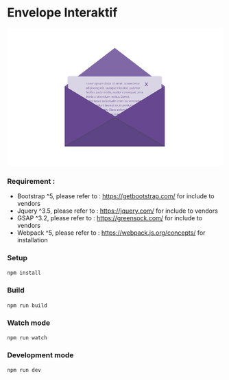 # Envelope Interaktif
![Envelope](src/image/envelope.png)

### Requirement : 
- Bootstrap ^5, please refer to : https://getbootstrap.com/ for include to vendors
- Jquery ^3.5, please refer to : https://jquery.com/ for include to vendors
- GSAP ^3.2, please refer to : https://greensock.com/ for include to vendors
- Webpack ^5, please refer to : https://webpack.js.org/concepts/ for installation

### Setup 

```
npm install
```

### Build

```
npm run build
```

### Watch mode 
```
npm run watch
```

### Development mode 
```
npm run dev
```